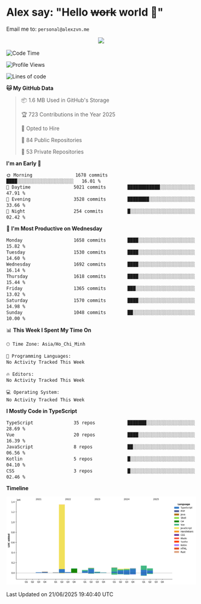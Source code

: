 # Alex say: "Hello ~~work~~ world 🐾"
Email me to: `personal@alexzvn.me`


<p align=center>
  <a href="https://skillicons.dev">
    <img src="https://skillicons.dev/icons?i=ts,js,php,nodejs,bun,vue,nuxt,react,svelte,tauri,laravel,rust,mongodb,docker,electron,redis,rabbitmq,tailwind,git,cloudflare,elysia,mysql,nginx,rollupjs,sentry,ubuntu,yarn,html,css,vite" />
  </a>
</p>

<!--START_SECTION:waka-->
![Code Time](http://img.shields.io/badge/Code%20Time-1%2C066%20hrs%2055%20mins-blue)

![Profile Views](http://img.shields.io/badge/Profile%20Views-0-blue)

![Lines of code](https://img.shields.io/badge/From%20Hello%20World%20I%27ve%20Written-2.2%20million%20lines%20of%20code-blue)

**🐱 My GitHub Data** 

> 📦 1.6 MB Used in GitHub's Storage 
 > 
> 🏆 723 Contributions in the Year 2025
 > 
> 💼 Opted to Hire
 > 
> 📜 84 Public Repositories 
 > 
> 🔑 53 Private Repositories 
 > 
**I'm an Early 🐤** 

```text
🌞 Morning                1678 commits        ████░░░░░░░░░░░░░░░░░░░░░   16.01 % 
🌆 Daytime                5021 commits        ████████████░░░░░░░░░░░░░   47.91 % 
🌃 Evening                3528 commits        ████████░░░░░░░░░░░░░░░░░   33.66 % 
🌙 Night                  254 commits         █░░░░░░░░░░░░░░░░░░░░░░░░   02.42 % 
```
📅 **I'm Most Productive on Wednesday** 

```text
Monday                   1658 commits        ████░░░░░░░░░░░░░░░░░░░░░   15.82 % 
Tuesday                  1530 commits        ████░░░░░░░░░░░░░░░░░░░░░   14.60 % 
Wednesday                1692 commits        ████░░░░░░░░░░░░░░░░░░░░░   16.14 % 
Thursday                 1618 commits        ████░░░░░░░░░░░░░░░░░░░░░   15.44 % 
Friday                   1365 commits        ███░░░░░░░░░░░░░░░░░░░░░░   13.02 % 
Saturday                 1570 commits        ████░░░░░░░░░░░░░░░░░░░░░   14.98 % 
Sunday                   1048 commits        ██░░░░░░░░░░░░░░░░░░░░░░░   10.00 % 
```


📊 **This Week I Spent My Time On** 

```text
🕑︎ Time Zone: Asia/Ho_Chi_Minh

💬 Programming Languages: 
No Activity Tracked This Week

🔥 Editors: 
No Activity Tracked This Week

💻 Operating System: 
No Activity Tracked This Week
```

**I Mostly Code in TypeScript** 

```text
TypeScript               35 repos            ███████░░░░░░░░░░░░░░░░░░   28.69 % 
Vue                      20 repos            ████░░░░░░░░░░░░░░░░░░░░░   16.39 % 
JavaScript               8 repos             ██░░░░░░░░░░░░░░░░░░░░░░░   06.56 % 
Kotlin                   5 repos             █░░░░░░░░░░░░░░░░░░░░░░░░   04.10 % 
CSS                      3 repos             █░░░░░░░░░░░░░░░░░░░░░░░░   02.46 % 
```



**Timeline**

![Lines of Code chart](https://raw.githubusercontent.com/alexzvn/alexzvn/main/assets/bar_graph.png)


 Last Updated on 21/06/2025 19:40:40 UTC
<!--END_SECTION:waka-->
